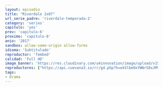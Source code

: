 ```yaml
---
layout: episodio
title: "Riverdale 2x07"
url_serie_padre: 'riverdale-temporada-2'
category: 'series'
capitulo: 'yes'
prev: 'capitulo-6'
proximo: 'capitulo-8'
anio: '2017'
sandbox: allow-same-origin allow-forms
idioma: 'Subtitulado'
reproductor: 'fembed'
calidad: 'Full HD'
image_banner: 'https://res.cloudinary.com/u4innovation/image/upload/v1565152608/maxresdefault-min_vy9nnj.jpg'
reproductores: ["https://api.cuevana3.io/rr/gd.php?h=ek5lbm9xYWNrS0xJMVp5b21KREk0dFBLbjVkaHhkRGdrOG1jbnBpUnhhS1ZsMkNyalpTcTY4M05yWVIzcWFYb3hiMXBtMk92eHRhdHlxWjlkdHk0eE1PU3FadVkyUT09"]
tags:
- Drama
---
```












